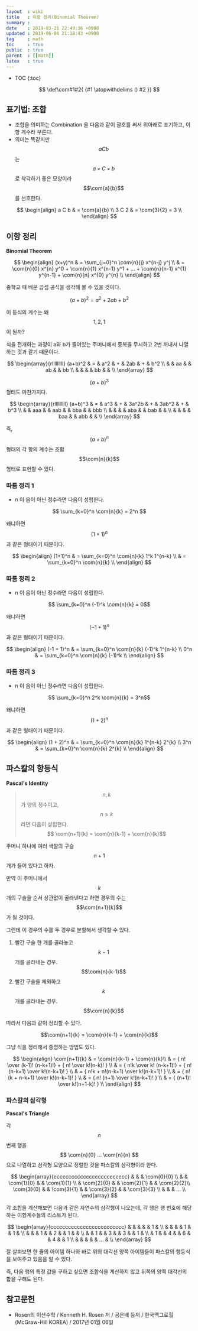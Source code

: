 ```yaml
---
layout  : wiki
title   : 이항 정리(Binomial Theorem)
summary : 
date    : 2019-03-21 22:49:36 +0900
updated : 2019-06-04 21:18:43 +0900
tag     : math
toc     : true
public  : true
parent  : [[math]]
latex   : true
---
```

* TOC
{:toc}

$$
\def\com#1#2{ {#1 \atopwithdelims () #2 }}
$$

## 표기법: 조합

* 조합을 의미하는 Combination 을 다음과 같이 괄호를 써서 위아래로 표기하고, 이항 계수라 부른다.
* 의미는 똑같지만 $$aCb$$ 는 $$a \times C \times b$$로 착각하기 좋은 모양이라 $$\com{a}{b}$$를 선호한다.

$$
\begin{align}
a C b & = \com{a}{b} \\
3 C 2 & = \com{3}{2} = 3 \\
\end{align}
$$

## 이항 정리

**Binomial Theorem**

$$
\begin{align}
(x+y)^n & = \sum_{j=0}^n \com{n}{j} x^{n-j} y^j \\
    & = \com{n}{0} x^{n} y^0
        + \com{n}{1} x^{n-1} y^1
        + ...
        + \com{n}{n-1} x^{1} y^{n-1}
        + \com{n}{n} x^{0} y^{n} \\
\end{align}
$$

중학교 때 배운 곱셈 공식을 생각해 볼 수 있을 것이다.

$$(a+b)^2 = a^2 + 2ab + b^2$$

이 등식의 계수는 왜 $$1, 2, 1$$ 이 될까?

식을 전개하는 과정이 a와 b가 들어있는 주머니에서 중복을 무시하고 2번 꺼내서 나열하는 것과 같기 때문이다.

$$
\begin{array}{rlllllllll}
(a+b)^2 & = & a^2 & + & 2ab & + & b^2 \\
        &   & aa  &   & ab  &   & bb  \\
        &   &     &   & bb  &   &     \\
\end{array}
$$

$$(a+b)^3$$ 형태도 마찬가지다.

$$
\begin{array}{rlllllllll}
(a+b)^3 & = & a^3 & + & 3a^2b & + & 3ab^2 & + & b^3 \\
        &   & aaa &   & aab   &   & bba   &   & bbb \\
        &   &     &   & aba   &   & bab   &   &     \\
        &   &     &   & baa   &   & abb   &   &     \\
\end{array}
$$

즉, $$ (a+b)^n $$ 형태의 각 항의 계수는 조합 $$\com{n}{k}$$ 형태로 표현할 수 있다.

### 따름 정리 1

* n 이 음이 아닌 정수라면 다음이 성립한다.

$$ \sum_{k=0}^n \com{n}{k} = 2^n $$

왜냐하면 $$ (1+1)^n $$ 과 같은 형태이기 때문이다.

$$
\begin{align}
(1+1)^n & = \sum_{k=0}^n \com{n}{k} 1^k 1^{n-k} \\
        & = \sum_{k=0}^n \com{n}{k} \\
\end{align}
$$

### 따름 정리 2

* n 이 음이 아닌 정수라면 다음이 성립한다.

$$ \sum_{k=0}^n (-1)^k \com{n}{k} = 0$$

왜냐하면 $$ (-1 + 1)^n $$ 과 같은 형태이기 때문이다.

$$
\begin{align}
(-1 + 1)^n & = \sum_{k=0}^n \com{n}{k} (-1)^k 1^{n-k} \\
0^n        & = \sum_{k=0}^n \com{n}{k} (-1)^k \\
\end{align}
$$

### 따름 정리 3

* n 이 음이 아닌 정수라면 다음이 성립한다.

$$ \sum_{k=0}^n 2^k \com{n}{k} = 3^n$$

왜냐하면 $$ (1 + 2)^n $$ 과 같은 형태이기 때문이다.

$$
\begin{align}
(1 + 2)^n & = \sum_{k=0}^n \com{n}{k} 1^{n-k} 2^{k} \\
3^n       & = \sum_{k=0}^n \com{n}{k} 2^{k} \\
\end{align}
$$

## 파스칼의 항등식

**Pascal's Identity**

> $$n, k$$ 가 양의 정수이고, $$n \ge k$$ 라면 다음이 성립한다.  
$$ \com{n+1}{k} = \com{n}{k-1} + \com{n}{k}$$

주머니 하나에 여러 색깔의 구슬 $$n+1$$ 개가 들어 있다고 하자.

만약 이 주머니에서 $$k$$개의 구슬을 순서 상관없이 골라낸다고 하면 경우의 수는 $$\com{n+1}{k}$$가 될 것이다.

그런데 이 경우의 수를 두 경우로 분할해서 생각할 수 있다.

1. 빨간 구슬 한 개를 골라놓고 $$k-1$$개를 골라내는 경우. $$\com{n}{k-1}$$
2. 빨간 구슬을 제외하고 $$k$$개를 골라내는 경우. $$\com{n}{k}$$

따라서 다음과 같이 정리할 수 있다.

$$\com{n+1}{k} = \com{n}{k-1} + \com{n}{k}$$

그냥 식을 정리해서 증명하는 방법도 있다.

$$
\begin{align}
\com{n+1}{k}
    & = \com{n}{k-1} + \com{n}{k}\\
    & = { n! \over (k-1)! (n-k+1)!} + { n! \over k!(n-k)! } \\
    & = { n!k \over k! (n-k+1)!} + { n!(n-k+1) \over k!(n-k+1)! } \\
    & = { n!k + n!(n-k+1) \over k!(n-k+1)! } \\
    & = { n! (k + n-k+1) \over k!(n-k+1)! } \\
    & = { n! (n+1) \over k!(n-k+1)! } \\
    & = { (n+1)! \over k!(n+1-k)! } \\
\end{align}
$$

### 파스칼의 삼각형

**Pascal's Triangle**

각 $$n$$번째 행을 $$ \com{n}{0} ... \com{n}{n} $$ 으로 나열하고 삼각형 모양으로 정렬한 것을 파스칼의 삼각형이라 한다.

$$
\begin{array}{ccccccccccccccccccccccccc}
             &            &            & \com{0}{0} \\
             &            & \com{1}{0} &               & \com{1}{1} \\
             & \com{2}{0} &            & \com{2}{1}    &               & \com{2}{2}\\
\com{3}{0}   &            & \com{3}{1} &               & \com{3}{2}    &              & \com{3}{3} \\
             &            &            & ... \\
\end{array}
$$

각 조합을 계산해보면 다음과 같은 자연수의 삼각형이 나오는데, 각 행은 행 번호에 해당하는 이항계수들의 리스트가 된다.

$$
\begin{array}{ccccccccccccccccccccccccc}
&   &   &   &   & 1   & \\
&   &   &   & 1 &     & 1  & \\
&   &   & 1 &   & 2   &    & 1  &   & \\
&   & 1 &   & 3 &     & 3  &    & 1 & \\
& 1 &   & 4 &   & 6   &    & 4  &   & 1 \\
&   &   &   &   & ... & \\
\end{array}
$$

잘 살펴보면 한 줄의 아이템 하나와 바로 위의 대각선 양쪽 아이템들이 파스칼의 항등식을 보여주고 있음을 알 수 있다.

즉, 다음 행의 특정 값을 구하고 싶으면 조합식을 계산하지 않고 위쪽의 양쪽 대각선의 합을 구해도 된다.

## 참고문헌

* Rosen의 이산수학 / Kenneth H. Rosen 저 / 공은배 등저 / 한국맥그로힐(McGraw-Hill KOREA) / 2017년 01월 06일

